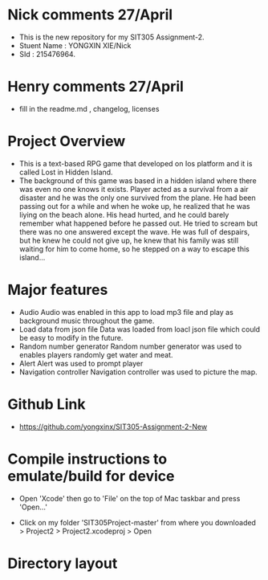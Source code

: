 # Nick comments 27/April
- This is the new repository for my SIT305 Assignment-2.
- Stuent Name : YONGXIN XIE/Nick
- SId : 215476964.

# Henry comments 27/April
- fill in the readme.md , changelog, licenses

# Project Overview
- This is a text-based RPG game that developed on Ios platform and it is called Lost in Hidden Island.
- The background of this game was based in a hidden island where there was even no one knows it exists. Player acted as a survival from a air disaster and he was the only one survived from the plane. He had been passing out for a while and when he woke up, he realized that he was liying on the beach alone. His head hurted, and he could barely remember what happened before he passed out. He tried to scream but there was no one answered except the wave. He was full of despairs, but he knew he could not give up, he knew that his family was still waiting for him to come home, so he stepped on a way to escape this island...

# Major features
- Audio
Audio was enabled in this app to load mp3 file and play as background music throughout the game.
- Load data from json file
Data was loaded from loacl json file which could be easy to modify in the future.
- Random number generator
Random number generator was used to enables players randomly get water and meat.
- Alert
Alert was used to prompt player
- Navigation controller
Navigation controller was used to picture the map.

# Github Link
- https://github.com/yongxinx/SIT305-Assignment-2-New

# Compile instructions to emulate/build for device

- Open 'Xcode' then go to 'File' on the top of Mac taskbar and press 'Open...'

- Click on my folder 'SIT305Project-master' from where you downloaded > Project2 > Project2.xcodeproj > Open
# Directory layout



